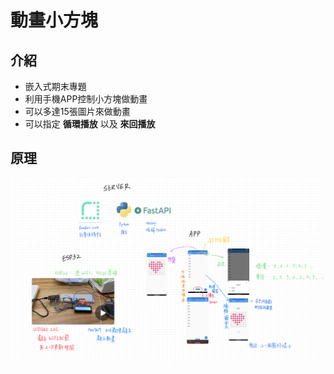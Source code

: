 # 動畫小方塊

## 介紹
* 嵌入式期末專題
* 利用手機APP控制小方塊做動畫
* 可以多達15張圖片來做動畫
* 可以指定 **循環播放** 以及 **來回播放**

## 原理
![](https://github.com/Edmond-Yang/bitmap-controller/raw/master/README_IMG/1.png)
